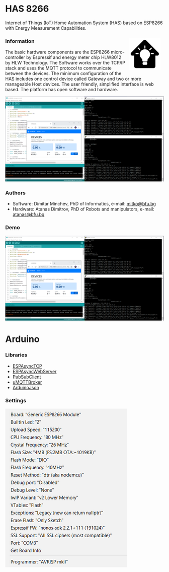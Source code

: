 # HAS 8266
Internet of Things (IoT) Home Automation System (HAS) based on ESP8266 with Energy Measurement Capabilities.

<img src="https://github.com/dimitarminchev/HAS8266/blob/master/V2/LOGO.png" style="width:100ph; height:100px; float: right; padding:10px" />

### Information
The basic hardware components are the ESP8266 micro-controller by Espressif and energy meter chip HLW8012 by HLW Technology. The Software works over the TCP/IP stack and uses the MQTT protocol to communicate between the devices. The minimum configuration of the HAS includes one control device called Gateway and two or more manageable Host devices. The user friendly, simplified interface is web based. The platform has open software and hardware. 

![HAS8266.png](HAS8266.png)

### Authors
- Software: Dimitar Minchev, PhD of Informatics,  e-mail: <mitko@bfu.bg>
- Hardware: Atanas Dimitrov, PhD of Robots and manipulators, e-mail: <atanas@bfu.bg>

### Demo
![DEMO.png](DEMO.png)

# Arduino 
### Libraries
- [ESPAsyncTCP](https://github.com/me-no-dev/ESPAsyncTCP)
- [ESPAsyncWebServer](https://github.com/me-no-dev/ESPAsyncWebServer)
- [PubSubClient](https://github.com/knolleary/pubsubclient)
- [uMQTTBroker](https://github.com/martin-ger/uMQTTBroker)
- [ArduinoJson](https://github.com/bblanchon/ArduinoJson)

### Settings
![SETTINGS.png](SETTINGS.png)
